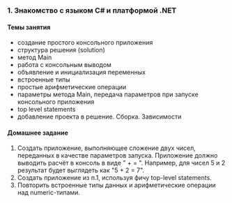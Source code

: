 ### 1. Знакомство с языком C# и платформой .NET

#### Темы занятия
- создание простого консольного приложения
- структура решения (solution)
- метод Main
- работа с консольным выводом
- объявление и инициализация переменных
- встроенные типы
- простые арифметические операции
- параметры метода Main, передача параметров при запуске консольного приложения
- top level statements
- добавление проекта в решение. Сборка. Зависимости

#### Домашнее задание
1. Создать приложение, выполняющее сложение двух чисел, переданных в качестве параметров запуска.
Приложение должно выводить расчёт в консоль в виде "<arg0> + <arg1> = <sum>". Например, для чисел 5 и 2 результат будет выглядеть как "5 + 2 = 7".
2. Создать приложение из п.1, используя фичу top-level statements.
3. Повторить встроенные типы данных и арифметические операции над numeric-типами.